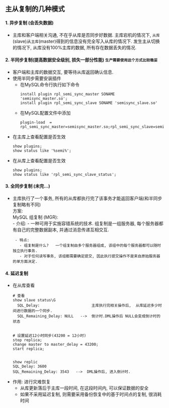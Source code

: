 ## 主从复制的几种模式
#### 1. 异步复制 (会丢失数据)
  - 主库和客户端相关沟通, 不在乎从库是否同步好数据. 主库宕机的情况下, `从库`(slave)从`主库`(master)得到的信息没有完全写入从库的情况下. 发生主从切换的情况下, 从库没有100%主库的数据, 所有存在数据丢失的情况.  


#### 2. 半同步复制(提高数据安全级别, 损失一部分性能) `生产需要使用这个方式比较稳妥`
  - 客户端和主库的数据交互, 要等待从库返回确认信息.
  - 使用半同步需要安装插件
    - 在MySQL命令行执行如下命令
      ``` shell
      install plugin rpl_semi_sync_master SONAME  'semisync_master.so';
      install plugin rpl_semi_sync_slave SONAME 'semisync_slave.so'
      ```
    - 在MySQL配置文件中添加
      ``` shell
      plugin-load  =  rpl_semi_sync_master=semisync_master.so;rpl_semi_sync_slave=semisync_slave.so
      ```
  - 在主库上查看配置是否生效
    ``` shell
    show plugins;
    show status like '%semi%';
    ```
  - 在从库上查看配置是否生效
    ``` shell
    show plugins;
    show status like 'rpl_semi_sync_slave_status';
    ```

#### 3. 全同步复制 (未完...)
  - 主库执行了一个事务, 所有的从库都执行完了该事务才能返回客户端(和半同步复制略有不同)  
    方案:  
        MySQL 组复制 (MGR):  
         - 介绍:
           - 一种可用于实施容错系统的技术. 组复制是一组服务器, 每个服务器都有自己的完整数据副本, 并通过消息传递互相交互.  

         - 特点:  
           - 组复制是什么?   一个组复制由多个服务器组成, 该组中的每个服务器都可以随时独立执行事务.  
           - 对于任何读写事务, 该组都需要确定提交, 因此执行提交操作不是来自原始服务器的单方面决定.  

#### 4. 延迟复制
  - 在从库查看
    ``` shell
    # 查看
    show slave status\G
      SQL_Delay:                       主库执行完相关操作后,  从库延迟多少时间进行数据的一个同步.
      SQL_Remaining_Delay: NULL   -->  倒计时.DML操作后 NULL会变成倒计时的状态

    
    # 设置延迟12小时同步(43200 = 12小时)
    stop replica;
    change master to master_delay = 43200;
    start replica;

    
    show replic
    SQL_Delay: 3600
    SQL_Remaining_Delay: 3543   -->  DML操作后, 进入倒计时.
    ``` 
  - 作用: 进行灾难恢复  
    - 从库更新落后于主库一段时间,  在这段时间内, 可以保证数据的安全  
    - 如果不采用延迟复制, 则需要采用备份恢复中的基于时间点的复制, 很消耗时间  
